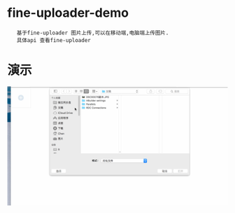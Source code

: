 # fine-uploader-demo
       基于fine-uploader 图片上传,可以在移动端,电脑端上传图片.
       具体api 查看fine-uploader

# 演示


![demo](/src/uploader.gif)
